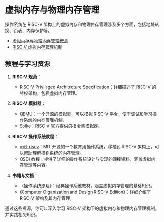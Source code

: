 # 虚拟内存与物理内存管理

操作系统在 RISC-V 架构上的虚拟内存和物理内存管理涉及多个方面，包括地址转换、页表、内存保护等。

- [虚拟内存与物理内存管理概念](./chapter_6_1.md)
- [RISC-V 虚拟内存管理机制](./chapter_6_2.md)

## 教程与学习资源

1. **RISC-V 规范**：
   - [RISC-V Privileged Architecture Specification](https://riscv.org/specifications/privileged-isa/)：详细描述了 RISC-V 的特权架构，包括虚拟内存管理。

2. **RISC-V 模拟器**：
   - [QEMU](https://www.qemu.org/)：一个开源的模拟器，可以模拟 RISC-V 平台，便于调试和学习操作系统的内存管理机制。
   - [Spike](https://github.com/riscv/riscv-isa-sim)：RISC-V 官方提供的指令集模拟器。

3. **RISC-V 操作系统教程**：
   - [xv6-riscv](https://github.com/mit-pdos/xv6-riscv)：MIT 开源的一个教育用操作系统，移植到 RISC-V 架构上，可以帮助理解操作系统的内存管理。
   - [OSDI 教程](https://osdi.org/)：提供了详细的操作系统设计与实现的课程资料，涵盖虚拟内存管理等内容。

4. **书籍与文档**：
   - 《操作系统原理》：经典操作系统教材，涵盖虚拟内存管理的基础知识。
   - 《Computer Organization and Design RISC-V Edition》：详细介绍了 RISC-V 架构及其内存管理。

通过这些资源，你可以深入学习 RISC-V 架构下的虚拟内存和物理内存管理机制，并实践相关知识。
